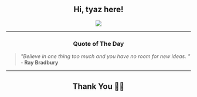 <h2 align="center"> Hi, tyaz here!</h2>

<p align="center">
<a href="https://github.com/tyazx" alt="github streak"><img src="https://dvst-streak.herokuapp.com/?user=tyazx&theme=tokyonight&fire=DD472C"></a>
</p>

<hr>
<h3 align="center">Quote of The Day</h3>
<p align="center">
<blockquote>
<i>"Believe in one thing too much and you have no room for new ideas.  "</i>
<br>
<b>- Ray Bradbury</b>
</blockquote>
</p>


<hr>
<h2 align="center">Thank You 🙏🏼</h2>
